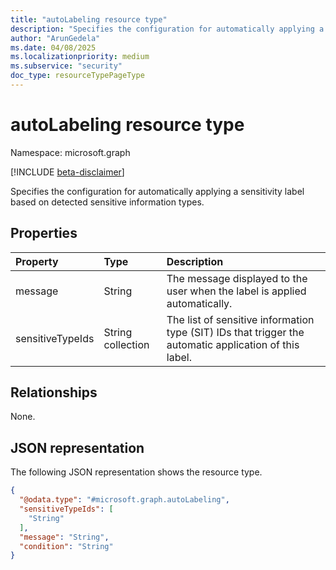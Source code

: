 ```yaml
---
title: "autoLabeling resource type"
description: "Specifies the configuration for automatically applying a sensitivity label based on detected sensitive information types."
author: "ArunGedela"
ms.date: 04/08/2025
ms.localizationpriority: medium
ms.subservice: "security"
doc_type: resourceTypePageType
---
```


# autoLabeling resource type

Namespace: microsoft.graph

[!INCLUDE [beta-disclaimer](../../includes/beta-disclaimer.md)]

Specifies the configuration for automatically applying a sensitivity label based on detected sensitive information types. 

## Properties

| Property         | Type              | Description                                                                                                    |
| :--------------- | :---------------- | :------------------------------------------------------------------------------------------------------------- |
| message          | String            | The message displayed to the user when the label is applied automatically.                                     |
| sensitiveTypeIds | String collection | The list of sensitive information type (SIT) IDs that trigger the automatic application of this label.         |

## Relationships

None.

## JSON representation

The following JSON representation shows the resource type.
<!-- {
  "blockType": "resource",
  "@odata.type": "microsoft.graph.autoLabeling",
  "openType": false
}-->
``` json
{
  "@odata.type": "#microsoft.graph.autoLabeling",
  "sensitiveTypeIds": [
    "String"
  ],
  "message": "String",
  "condition": "String"
}
```